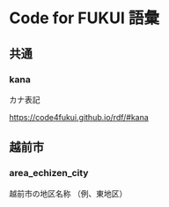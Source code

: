 # Code for FUKUI 語彙

## 共通

### kana

カナ表記

https://code4fukui.github.io/rdf/#kana

## 越前市

### area_echizen_city

越前市の地区名称
（例、東地区）

